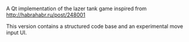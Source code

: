 A Qt implementation of the lazer tank game inspired from http://habrahabr.ru/post/248001

This version contains a structured code base and an experimental move input UI.

